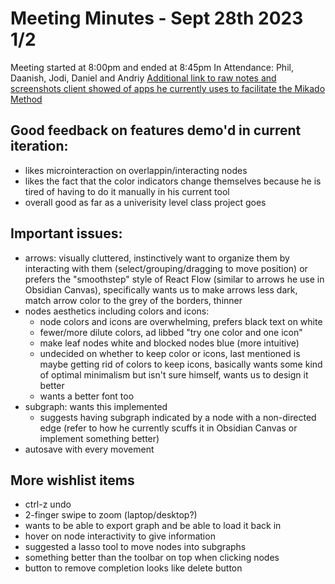 # Meeting Minutes - Sept 28th 2023 1/2

Meeting started at 8:00pm and ended at 8:45pm
In Attendance: Phil, Daanish, Jodi, Daniel and Andriy
[Additional link to raw notes and screenshots client showed of apps he currently uses to facilitate the Mikado Method](https://jdq.notion.site/Meeting-notes-09-28-2023-fd0745c1b1e349f3ac45ad639316120d?pvs=4)

## Good feedback on features demo'd in current iteration:
- likes microinteraction on overlappin/interacting nodes
- likes the fact that the color indicators change themselves because he is tired of having to do it manually in his current tool
- overall good as far as a univerisity level class project goes

## Important issues:
- arrows: visually cluttered, instinctively want to organize them by interacting with them (select/grouping/dragging to move position) or prefers the "smoothstep" style of React Flow (similar to arrows he use in Obsidian Canvas), specifically wants us to make arrows less dark, match arrow color to the grey of the borders, thinner
- nodes aesthetics including colors and icons:
    - node colors and icons are overwhelming, prefers black text on white
    - fewer/more dilute colors, ad libbed "try one color and one icon"
    - make leaf nodes white and blocked nodes blue (more intuitive)
    - undecided on whether to keep color or icons, last mentioned is maybe getting rid of colors to keep icons, basically wants some kind of optimal minimalism but isn't sure himself, wants us to design it better
    - wants a better font too
- subgraph: wants this implemented
    - suggests having subgraph indicated by a node with a non-directed edge (refer to how he currently scuffs it in Obsidian Canvas or implement something better)
- autosave with every movement

## More wishlist items
- ctrl-z undo
- 2-finger swipe to zoom (laptop/desktop?)
- wants to be able to export graph and be able to load it back in
- hover on node interactivity to give information
- suggested a lasso tool to move nodes into subgraphs
- something better than the toolbar on top when clicking nodes
- button to remove completion looks like delete button
